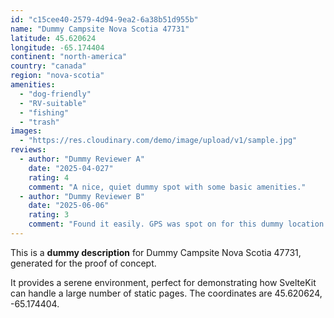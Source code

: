 ```yaml
---
id: "c15cee40-2579-4d94-9ea2-6a38b51d955b"
name: "Dummy Campsite Nova Scotia 47731"
latitude: 45.620624
longitude: -65.174404
continent: "north-america"
country: "canada"
region: "nova-scotia"
amenities:
  - "dog-friendly"
  - "RV-suitable"
  - "fishing"
  - "trash"
images:
  - "https://res.cloudinary.com/demo/image/upload/v1/sample.jpg"
reviews:
  - author: "Dummy Reviewer A"
    date: "2025-04-027"
    rating: 4
    comment: "A nice, quiet dummy spot with some basic amenities."
  - author: "Dummy Reviewer B"
    date: "2025-06-06"
    rating: 3
    comment: "Found it easily. GPS was spot on for this dummy location."
---
```


This is a **dummy description** for Dummy Campsite Nova Scotia 47731, generated for the proof of concept.

It provides a serene environment, perfect for demonstrating how SvelteKit can handle a large number of static pages. The coordinates are 45.620624, -65.174404.
